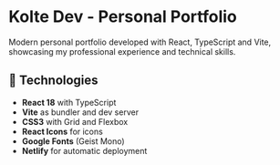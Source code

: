 # Kolte Dev - Personal Portfolio

Modern personal portfolio developed with React, TypeScript and Vite, showcasing my professional experience and technical skills.

## 🚀 Technologies

- **React 18** with TypeScript
- **Vite** as bundler and dev server
- **CSS3** with Grid and Flexbox
- **React Icons** for icons
- **Google Fonts** (Geist Mono)
- **Netlify** for automatic deployment
